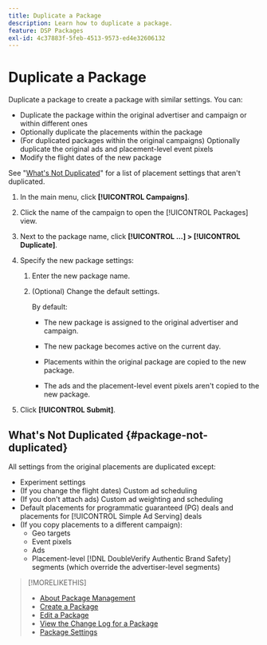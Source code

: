 ```yaml
---
title: Duplicate a Package
description: Learn how to duplicate a package.
feature: DSP Packages
exl-id: 4c37883f-5feb-4513-9573-ed4e32606132
---
```

# Duplicate a Package

Duplicate a package to create a package with similar settings. You can:

* Duplicate the package within the original advertiser and campaign or within different ones
* Optionally duplicate the placements within the package
* (For duplicated packages within the original campaigns) Optionally duplicate the original ads and placement-level event pixels
* Modify the flight dates of the new package

See "[What's Not Duplicated](#package-not-duplicated)" for a list of placement settings that aren't duplicated.

1. In the main menu, click **[!UICONTROL Campaigns]**.

1. Click the name of the campaign to open the [!UICONTROL Packages] view.

1. Next to the package name, click  **[!UICONTROL ...] > [!UICONTROL Duplicate]**.

1. Specify the new package settings:

    1. Enter the new package name.

    1. (Optional) Change the default settings.

         By default:

         * The new package is assigned to the original advertiser and campaign.

         * The new package becomes active on the current day.<!-- and the flight continues for NN  days. -->

         * Placements within the original package are copied to the new package.

         * The ads and the placement-level event pixels aren't copied to the new package.

1. Click **[!UICONTROL Submit]**.

## What's Not Duplicated {#package-not-duplicated}

All settings from the original placements are duplicated except:

* Experiment settings
* (If you change the flight dates) Custom ad scheduling
* (If you don't attach ads) Custom ad weighting and scheduling
* Default placements for programmatic guaranteed (PG) deals and placements for [!UICONTROL Simple Ad Serving] deals
* (If you copy placements to a different campaign):
    * Geo targets
    * Event pixels
    * Ads
    * Placement-level [!DNL DoubleVerify Authentic Brand Safety] segments (which override the advertiser-level segments)

>[!MORELIKETHIS]
>
>* [About Package Management](package-about.md)
>* [Create a Package](package-create.md)
>* [Edit a Package](package-edit.md)
>* [View the Change Log for a Package](package-change-log.md)
>* [Package Settings](package-settings.md)
